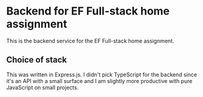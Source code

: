 # Backend for EF Full-stack home assignment
This is the backend service for the EF Full-stack home assignment.

## Choice of stack
This was written in Express.js. I didn't pick TypeScript for the backend since it's an API with a small surface and I am slightly more productive with pure JavaScript on small projects.